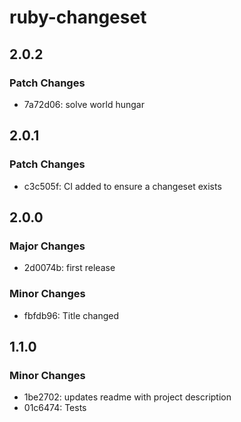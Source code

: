 # ruby-changeset

## 2.0.2

### Patch Changes

- 7a72d06: solve world hungar

## 2.0.1

### Patch Changes

- c3c505f: CI added to ensure a changeset exists

## 2.0.0

### Major Changes

- 2d0074b: first release

### Minor Changes

- fbfdb96: Title changed

## 1.1.0

### Minor Changes

- 1be2702: updates readme with project description
- 01c6474: Tests
